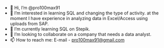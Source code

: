 - 👋 Hi, I’m @pro100max91
- 👀 I’m interested in learning SQL and changing the type of activity. at the moment I have experience in analyzing data in Excel/Access using uploads from SAP.
- 🌱 I’m currently learning SQL on Stepik.
- 💞️ I’m looking to collaborate on a company that needs a data analyst.
- 📫 How to reach me: E-mail - pro100max91@gmail.com
